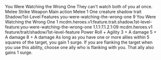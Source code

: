 <ability>
  <name>You Were Watching the Wrong One</name>
  <flavor>They can&apos;t watch both of you at once.</flavor>
  <keywords>
    <keyword>Melee</keyword>
    <keyword>Strike</keyword>
    <keyword>Weapon</keyword>
  </keywords>
  <type>Main action</type>
  <distance>Melee 1</distance>
  <target>One creature</target>
  <metadata>
    <class>shadow</class>
    <feature_type>trait</feature_type>
    <file_dpath>Shadow/1st-Level Features</file_dpath>
    <item_id>you-were-watching-the-wrong-one</item_id>
    <item_index>9</item_index>
    <item_name>You Were Watching the Wrong One</item_name>
    <level>1</level>
    <scc>mcdm.heroes.v1:feature.trait.shadow.1st-level-feature:you-were-watching-the-wrong-one</scc>
    <scdc>1.1.1:7.1.2.1:09</scdc>
    <source>mcdm.heroes.v1</source>
    <type>feature/trait/shadow/1st-level-feature</type>
  </metadata>
  <effects>
    <effect type="roll">
      <roll>Power Roll + Agility</roll>
      <t1>3 + A damage</t1>
      <t2>5 + A damage</t2>
      <t3>8 + A damage</t3>
    </effect>
    <effect type="mundane">As long as you have one or more allies within 5 squares of the target, you gain 1 surge. If you are flanking the target when you use this ability, choose one ally who is flanking with you. That ally also gains 1 surge.</effect>
  </effects>
</ability>
